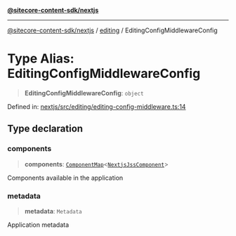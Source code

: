 [**@sitecore-content-sdk/nextjs**](../../README.md)

***

[@sitecore-content-sdk/nextjs](../../README.md) / [editing](../README.md) / EditingConfigMiddlewareConfig

# Type Alias: EditingConfigMiddlewareConfig

> **EditingConfigMiddlewareConfig**: `object`

Defined in: [nextjs/src/editing/editing-config-middleware.ts:14](https://github.com/Sitecore/content-sdk/blob/5668fc9a4560f7c5a529d356ffb07c3d7cb82d73/packages/nextjs/src/editing/editing-config-middleware.ts#L14)

## Type declaration

### components

> **components**: [`ComponentMap`](../../index/type-aliases/ComponentMap.md)\<[`NextjsJssComponent`](../../index/type-aliases/NextjsJssComponent.md)\>

Components available in the application

### metadata

> **metadata**: `Metadata`

Application metadata
